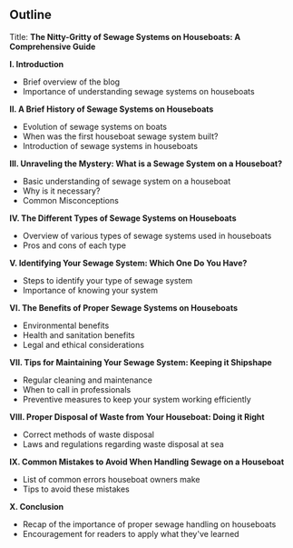 ## Outline 

Title: **The Nitty-Gritty of Sewage Systems on Houseboats: A Comprehensive Guide**

**I. Introduction**

- Brief overview of the blog
- Importance of understanding sewage systems on houseboats

**II. A Brief History of Sewage Systems on Houseboats**

- Evolution of sewage systems on boats
- When was the first houseboat sewage system built?
- Introduction of sewage systems in houseboats

**III. Unraveling the Mystery: What is a Sewage System on a Houseboat?**

- Basic understanding of sewage system on a houseboat
- Why is it necessary?
- Common Misconceptions 

**IV. The Different Types of Sewage Systems on Houseboats**

- Overview of various types of sewage systems used in houseboats
- Pros and cons of each type

**V. Identifying Your Sewage System: Which One Do You Have?**

- Steps to identify your type of sewage system
- Importance of knowing your system

**VI. The Benefits of Proper Sewage Systems on Houseboats**

- Environmental benefits
- Health and sanitation benefits
- Legal and ethical considerations

**VII. Tips for Maintaining Your Sewage System: Keeping it Shipshape**

- Regular cleaning and maintenance
- When to call in professionals
- Preventive measures to keep your system working efficiently

**VIII. Proper Disposal of Waste from Your Houseboat: Doing it Right**

- Correct methods of waste disposal
- Laws and regulations regarding waste disposal at sea

**IX. Common Mistakes to Avoid When Handling Sewage on a Houseboat**

- List of common errors houseboat owners make
- Tips to avoid these mistakes

**X. Conclusion**

- Recap of the importance of proper sewage handling on houseboats
- Encouragement for readers to apply what they've learned